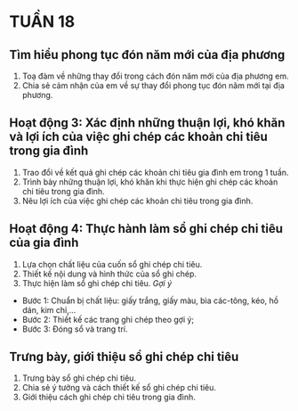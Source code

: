 # TUẦN 18

## Tìm hiểu phong tục đón năm mới của địa phương
1. Toạ đàm về những thay đổi trong cách đón năm mới của địa phương em.
2. Chia sẻ cảm nhận của em về sự thay đổi phong tục đón năm mới tại địa phương.

## Hoạt động 3: Xác định những thuận lợi, khó khăn và lợi ích của việc ghi chép các khoản chi tiêu trong gia đình
1. Trao đổi về kết quả ghi chép các khoản chi tiêu gia đình em trong 1 tuần.
2. Trình bày những thuận lợi, khó khăn khi thực hiện ghi chép các khoản chi tiêu trong gia đình.
3. Nêu lợi ích của việc ghi chép các khoản chi tiêu trong gia đình.

## Hoạt động 4: Thực hành làm sổ ghi chép chi tiêu của gia đình
1. Lựa chọn chất liệu của cuốn sổ ghi chép chi tiêu.
2. Thiết kế nội dung và hình thức của sổ ghi chép.
3. Thực hiện làm sổ ghi chép chi tiêu.
*Gợi ý*
* Bước 1: Chuẩn bị chất liệu: giấy trắng, giấy màu, bìa các-tông, kéo, hồ dán, kim chỉ,...
* Bước 2: Thiết kế các trang ghi chép theo gợi ý;
* Bước 3: Đóng sổ và trang trí.

## Trưng bày, giới thiệu sổ ghi chép chi tiêu
1. Trưng bày sổ ghi chép chi tiêu.
2. Chia sẻ ý tưởng và cách thiết kế sổ ghi chép chi tiêu.
3. Giới thiệu cách ghi chép chi tiêu trong gia đình.
